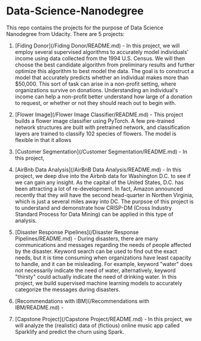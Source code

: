 # Data-Science-Nanodegree

This repo contains the projects for the purpose of Data Science Nanodegree from Udacity. There are 5 projects:

1. [Fiding Donor](/Fiding Donor/README.md) - In this project, we will employ several supervised algorithms to accurately model individuals' income using data collected from the 1994 U.S. Census. We will then choose the best candidate algorithm from preliminary results and further optimize this algorithm to best model the data. The goal is to construct a model that accurately predicts whether an individual makes more than $50,000. This sort of task can arise in a non-profit setting, where organizations survive on donations. Understanding an individual's income can help a non-profit better understand how large of a donation to request, or whether or not they should reach out to begin with.

2. [Flower Image](/Flower Image Classifier/README.md) - This project builds a flower image classifier using PyTorch. A few pre-trained network structures are built with pretrained network, and classification layers are trained to classify 102 species of flowers. The model is flexible in that it allows 

3. [Customer Segmentation](/Customer Segmentation/README.md) - In this project, 

4. [AirBnb Data Analysis](/AirBnB Data Analysis/README.md) - In this project, we deep dive into the Airbnb data for Washington D.C. to see if we can gain any insight. As the capital of the United States, D.C. has been attracting a lot of re-development. In fact, Amazon announced recently that they will have the second head-quarter in Northen Virginia, which is just a several miles away into DC. The purpsoe of this project is to understand and demonstrate how CRISP-DM (Cross Industry Standard Process for Data Mining) can be applied in this type of analysis.

5. [Disaster Response Pipelines](/Disaster Response Pipelines/README.md) - During disasters, there are many communications and messages regarding the needs of people affected by the disaster. Keyword search can be used to find out the exact needs, but it is time consuming when organizations have least capacity to handle, and it can be misleading. For example, keyword "water" does not necessarily indicate the need of water, alternatively, keyword "thirsty" could actually indicate the need of drinking water. In this project, we build supervised machine learning models to accurately categorize the messages during disasters.

6. [Recommendations with IBM](/Recommendations with IBM/README.md) - 

7. [Capstone Project](/Capstone Project/README.md) - In this project, we will analyze the (realistic) data of (fictious) online music app called Sparklify and predict the churn using Spark.
